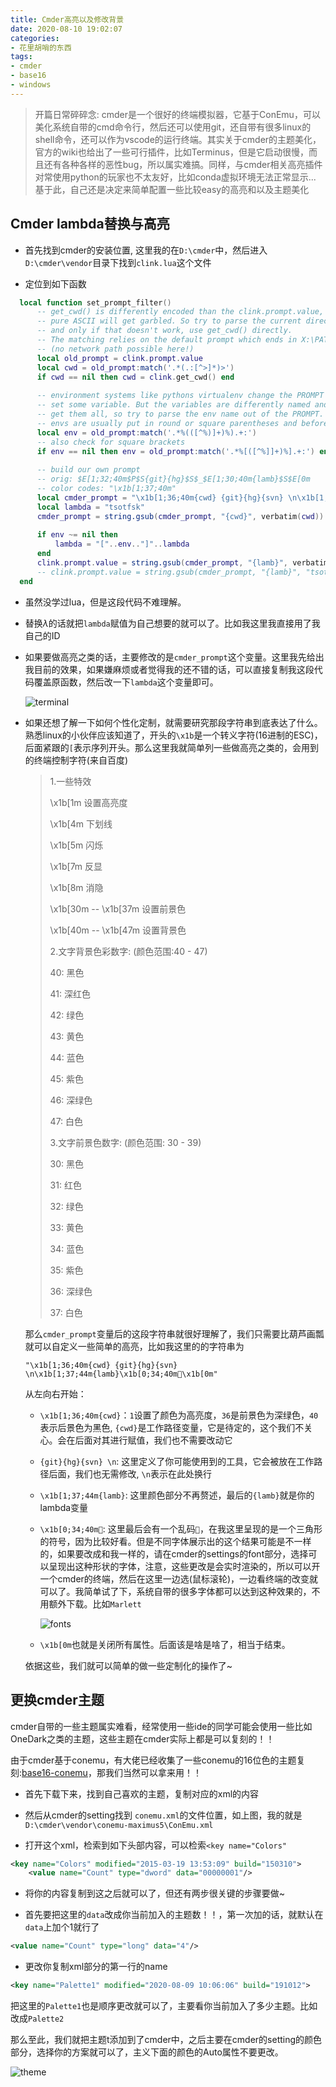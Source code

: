 ```yaml
---
title: Cmder高亮以及修改背景
date: 2020-08-10 19:02:07
categories:
- 花里胡哨的东西
tags:
- cmder
- base16
- windows
---
```


>开篇日常碎碎念: cmder是一个很好的终端模拟器，它基于ConEmu，可以美化系统自带的cmd命令行，然后还可以使用git，还自带有很多linux的shell命令，还可以作为vscode的运行终端。其实关于cmder的主题美化，官方的wiki也给出了一些可行插件，比如Terminus，但是它启动很慢，而且还有各种各样的恶性bug，所以属实难搞。同样，与cmder相关高亮插件对常使用python的玩家也不太友好，比如conda虚拟环境无法正常显示... 基于此，自己还是决定来简单配置一些比较easy的高亮和以及主题美化

<!--more-->

## Cmder lambda替换与高亮

- 首先找到cmder的安装位置, 这里我的在`D:\cmder`中，然后进入`D:\cmder\vendor`目录下找到`clink.lua`这个文件

- 定位到如下函数

```lua
  local function set_prompt_filter()
      -- get_cwd() is differently encoded than the clink.prompt.value, so everything other than
      -- pure ASCII will get garbled. So try to parse the current directory from the original prompt
      -- and only if that doesn't work, use get_cwd() directly.
      -- The matching relies on the default prompt which ends in X:\PATH\PATH>
      -- (no network path possible here!)
      local old_prompt = clink.prompt.value
      local cwd = old_prompt:match('.*(.:[^>]*)>')
      if cwd == nil then cwd = clink.get_cwd() end
  
      -- environment systems like pythons virtualenv change the PROMPT and usually
      -- set some variable. But the variables are differently named and we would never
      -- get them all, so try to parse the env name out of the PROMPT.
      -- envs are usually put in round or square parentheses and before the old prompt
      local env = old_prompt:match('.*%(([^%)]+)%).+:')
      -- also check for square brackets
      if env == nil then env = old_prompt:match('.*%[([^%]]+)%].+:') end
  
      -- build our own prompt
      -- orig: $E[1;32;40m$P$S{git}{hg}$S$_$E[1;30;40m{lamb}$S$E[0m
      -- color codes: "\x1b[1;37;40m"
      local cmder_prompt = "\x1b[1;36;40m{cwd} {git}{hg}{svn} \n\x1b[1;37;44m{lamb}\x1b[0;34;40m\x1b[0m"
      local lambda = "tsotfsk"
      cmder_prompt = string.gsub(cmder_prompt, "{cwd}", verbatim(cwd))
  
      if env ~= nil then
          lambda = "["..env.."]"..lambda
      end
      clink.prompt.value = string.gsub(cmder_prompt, "{lamb}", verbatim(lambda))
      -- clink.prompt.value = string.gsub(cmder_prompt, "{lamb}", "tsotfsk")
  end
```

- 虽然没学过lua，但是这段代码不难理解。

- 替换$\lambda$的话就把`lambda`赋值为自己想要的就可以了。比如我这里我直接用了我自己的ID

- 如果要做高亮之类的话，主要修改的是`cmder_prompt`这个变量。这里我先给出我目前的效果，如果嫌麻烦或者觉得我的还不错的话，可以直接复制我这段代码覆盖原函数，然后改一下`lambda`这个变量即可。

  ![terminal](./Cmder高亮以及修改背景/terminal.png)

- 如果还想了解一下如何个性化定制，就需要研究那段字符串到底表达了什么。熟悉linux的小伙伴应该知道了，开头的`\x1b`是一个转义字符(16进制的ESC)，后面紧跟的`[`表示序列开头。那么这里我就简单列一些做高亮之类的，会用到的终端控制字符(来自百度)

  >1.一些特效
  >
  >\x1b[1m         设置高亮度
  >
  >\x1b[4m         下划线
  >
  >\x1b[5m         闪烁
  >
  >\x1b[7m         反显
  >
  >\x1b[8m         消隐
  >
  >\x1b[30m -- \x1b[37m   设置前景色
  >
  >\x1b[40m -- \x1b[47m   设置背景色
  >
  >
  >
  >2.文字背景色彩数字: (颜色范围:40 - 47)
  >
  >40:   黑色
  >
  >41:   深红色
  >
  >42:   绿色
  >
  >43:   黄色
  >
  >44:   蓝色
  >
  >45:   紫色
  >
  >46:   深绿色
  >
  >47:   白色
  >
  >
  >
  >3.文字前景色数字: (颜色范围: 30 - 39)
  >
  >30:   黑色
  >
  >31:   红色
  >
  >32:   绿色
  >
  >33:   黄色
  >
  >34:   蓝色
  >
  >35:   紫色
  >
  >36:   深绿色
  >
  >37:   白色

  那么`cmder_prompt`变量后的这段字符串就很好理解了，我们只需要比葫芦画瓢就可以自定义一些简单的高亮，比如我这里的的字符串为

  `"\x1b[1;36;40m{cwd} {git}{hg}{svn} \n\x1b[1;37;44m{lamb}\x1b[0;34;40m\x1b[0m"`

  从左向右开始：

  - `\x1b[1;36;40m{cwd}`：`1`设置了颜色为高亮度，`36`是前景色为深绿色，`40`表示后景色为黑色, `{cwd}`是工作路径变量，它是待定的，这个我们不关心。会在后面对其进行赋值，我们也不需要改动它

  - `{git}{hg}{svn} \n`: 这里定义了你可能使用到的工具，它会被放在工作路径后面，我们也无需修改, `\n`表示在此处换行

  - `\x1b[1;37;44m{lamb}`: 这里颜色部分不再赘述，最后的`{lamb}`就是你的lambda变量

  - `\x1b[0;34;40m`: 这里最后会有一个乱码``，在我这里呈现的是一个三角形的符号，因为比较好看。但是不同字体展示出的这个结果可能是不一样的，如果要改成和我一样的，请在cmder的settings的font部分，选择可以呈现出这种形状的字体，注意，这些更改是会实时渲染的，所以可以开一个cmder的终端，然后在这里一边选(鼠标滚轮)，一边看终端的改变就可以了。我简单试了下，系统自带的很多字体都可以达到这种效果的，不用额外下载。比如`Marlett`

    ![fonts](./Cmder高亮以及修改背景/fonts.png)

    
    
   - `\x1b[0m`也就是关闭所有属性。后面该是啥是啥了，相当于结束。

   依据这些，我们就可以简单的做一些定制化的操作了~

## 更换cmder主题

cmder自带的一些主题属实难看，经常使用一些ide的同学可能会使用一些比如OneDark之类的主题，这些主题在cmder实际上都是可以复刻的！！

由于cmder基于conemu，有大佬已经收集了一些conemu的16位色的主题复刻:[base16-conemu](https://github.com/martinlindhe/base16-conemu)，那我们当然可以拿来用！！

- 首先下载下来，找到自己喜欢的主题，复制对应的xml的内容

- 然后从cmder的setting找到 `conemu.xml`的文件位置，如上图，我的就是`D:\cmder\vendor\conemu-maximus5\ConEmu.xml`

- 打开这个xml，检索到如下头部内容，可以检索`<key name="Colors"`

```xml
<key name="Colors" modified="2015-03-19 13:53:09" build="150310">
    <value name="Count" type="dword" data="00000001"/>
```

- 将你的内容复制到这之后就可以了，但还有两步很关键的步骤要做~

- 首先要把这里的`data`改成你当前加入的主题数！！，第一次加的话，就默认在`data`上加个1就行了

```xml
<value name="Count" type="long" data="4"/>
```

   - 更改你复制xml部分的第一行的name

```xml
<key name="Palette1" modified="2020-08-09 10:06:06" build="191012">
```

把这里的`Palette1`也是顺序更改就可以了，主要看你当前加入了多少主题。比如改成`Palette2`

那么至此，我们就把主题t添加到了cmder中，之后主要在cmder的setting的颜色部分，选择你的方案就可以了，主义下面的颜色的Auto属性不要更改。

![theme](./Cmder高亮以及修改背景/theme.png)